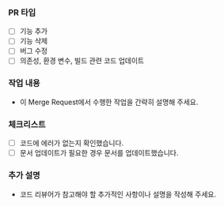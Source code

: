 ### PR 타입
- [ ] 기능 추가
- [ ] 기능 삭제
- [ ] 버그 수정
- [ ] 의존성, 환경 변수, 빌드 관련 코드 업데이트

### 작업 내용
- 이 Merge Request에서 수행한 작업을 간략히 설명해 주세요.

### 체크리스트
- [ ] 코드에 에러가 없는지 확인했습니다.
- [ ] 문서 업데이트가 필요한 경우 문서를 업데이트했습니다.

### 추가 설명
- 코드 리뷰어가 참고해야 할 추가적인 사항이나 설명을 작성해 주세요.

